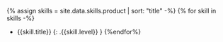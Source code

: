 {% assign skills = site.data.skills.product | sort: "title" -%}
{% for skill in skills -%}
- {{skill.title}} {: .{{skill.level}} }
{%endfor%}